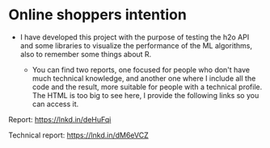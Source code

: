# Online shoppers intention

* I have developed this project with the purpose of testing the h2o API and some libraries to visualize the performance of the ML algorithms, also to remember some things about R.

  * You can find two reports, one focused for people who don't have much technical knowledge, and another one where I include all the code and the result, more suitable for people with a technical profile. The HTML is too big to see here, I provide the following links so you can access it.

Report: https://lnkd.in/deHuFqi

Technical report: https://lnkd.in/dM6eVCZ

